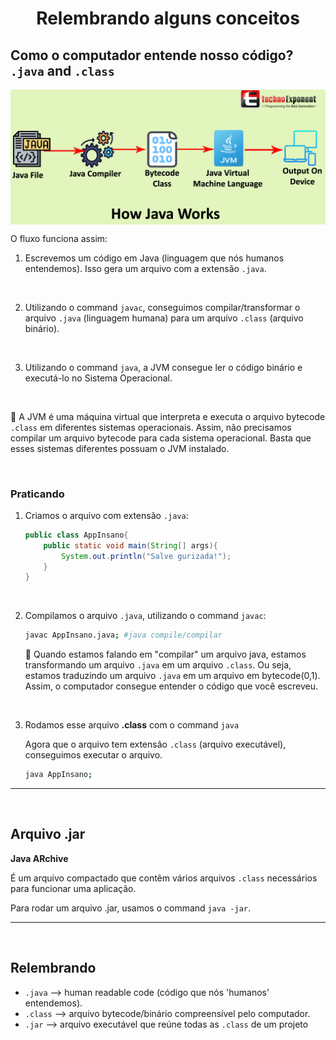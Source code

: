 <!-- title -->
<h1 align="center">
    Relembrando alguns conceitos
</h1>

## Como o computador entende nosso código? <br> `.java` and `.class`

<img src="../img/jvm_flow.jpg" alt="jvm flow" width="700px" align="center">

<br>

O fluxo funciona assim:

1. Escrevemos um código em Java (linguagem que nós humanos entendemos). Isso gera um arquivo com a extensão `.java`.

<br>

2. Utilizando o command `javac`, conseguimos compilar/transformar o arquivo `.java` (linguagem humana) para um arquivo `.class` (arquivo binário).

<br>

3. Utilizando o command `java`, a JVM consegue ler o código binário e executá-lo no Sistema Operacional.

<br>

📖 A JVM é uma máquina virtual que interpreta e executa o arquivo bytecode `.class` em diferentes sistemas operacionais. Assim, não precisamos compilar um arquivo bytecode para cada sistema operacional. Basta que esses sistemas diferentes possuam o JVM instalado.

<br>

### Praticando

1. Criamos o arquivo com extensão `.java`:
    ```java
    public class AppInsano{
        public static void main(String[] args){
            System.out.println("Salve gurizada!");
        }
    }
    ```

<br>

2. Compilamos o arquivo `.java`, utilizando o command `javac`:
    ```bash
    javac AppInsano.java; #java compile/compilar
    ```
    📖 Quando estamos falando em "compilar" um arquivo java, estamos transformando um arquivo `.java` em um arquivo `.class`. Ou seja, estamos traduzindo um arquivo `.java` em um arquivo em bytecode(0,1). Assim, o computador consegue entender o código que você escreveu.

<br>

3. Rodamos esse arquivo **.class** com o command `java`

    Agora que o arquivo tem extensão `.class` (arquivo executável), conseguimos executar o arquivo.

    ```bash
    java AppInsano;
    ```

<hr>
<br>

## Arquivo .jar
**Java ARchive**

É um arquivo compactado que contêm vários arquivos `.class` necessários para funcionar uma aplicação.

Para rodar um arquivo .jar, usamos o command `java -jar`.

<hr>
<br>


## Relembrando

- `.java`  --> human readable code (código que nós 'humanos' entendemos).
- `.class` --> arquivo bytecode/binário compreensível pelo computador.
- `.jar`   --> arquivo executável que reúne todas as `.class` de um projeto